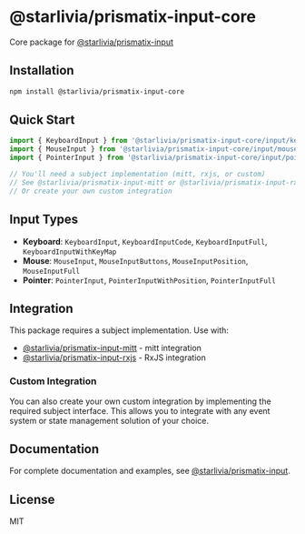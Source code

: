 ﻿# @starlivia/prismatix-input-core

Core package for [@starlivia/prismatix-input](https://www.npmjs.com/package/@starlivia/prismatix-input)

## Installation

```bash
npm install @starlivia/prismatix-input-core
```

## Quick Start

```typescript
import { KeyboardInput } from '@starlivia/prismatix-input-core/input/keyboard';
import { MouseInput } from '@starlivia/prismatix-input-core/input/mouse';
import { PointerInput } from '@starlivia/prismatix-input-core/input/pointer';

// You'll need a subject implementation (mitt, rxjs, or custom)
// See @starlivia/prismatix-input-mitt or @starlivia/prismatix-input-rxjs
// Or create your own custom integration
```

## Input Types

- **Keyboard**: `KeyboardInput`, `KeyboardInputCode`, `KeyboardInputFull`, `KeyboardInputWithKeyMap`
- **Mouse**: `MouseInput`, `MouseInputButtons`, `MouseInputPosition`, `MouseInputFull`
- **Pointer**: `PointerInput`, `PointerInputWithPosition`, `PointerInputFull`

## Integration

This package requires a subject implementation. Use with:

- [@starlivia/prismatix-input-mitt](https://www.npmjs.com/package/@starlivia/prismatix-input-mitt) - mitt integration
- [@starlivia/prismatix-input-rxjs](https://www.npmjs.com/package/@starlivia/prismatix-input-rxjs) - RxJS integration

### Custom Integration

You can also create your own custom integration by implementing the required subject interface. This allows you to integrate with any event system or state management solution of your choice.

## Documentation

For complete documentation and examples, see [@starlivia/prismatix-input](https://www.npmjs.com/package/@starlivia/prismatix-input).

## License

MIT
